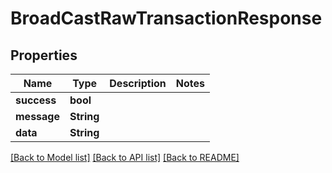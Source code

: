 # BroadCastRawTransactionResponse

## Properties

| Name        | Type       | Description | Notes |
| ----------- | ---------- | ----------- | ----- |
| **success** | **bool**   |             |       |
| **message** | **String** |             |       |
| **data**    | **String** |             |       |

[\[Back to Model list\]](./#documentation-for-models) [\[Back to API list\]](./#documentation-for-api-endpoints) [\[Back to README\]](./)
